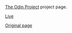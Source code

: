 [The Odin Project](https://www.theodinproject.com/courses/html-and-css/lessons/building-with-backgrounds-and-gradients) project page.

[Live](https://maksimoreo.github.io/apple-page/)

[Original page](https://web.archive.org/web/20140301004610/http://www.apple.com/)
